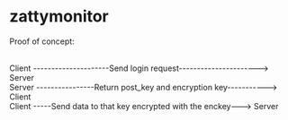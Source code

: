 # zattymonitor

Proof of concept:<br /><br />

Client ---------------------Send login request----------------------> Server<br />
Server ----------------Return post_key and encryption key-----------> Client<br />
Client -----Send data to that key encrypted with the enckey---> Server
